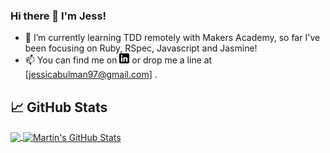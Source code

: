 ### Hi there 👋 I'm Jess!
- 🌱 I’m currently learning TDD remotely with Makers Academy, so far I've been focusing on Ruby, RSpec, Javascript and Jasmine!
- 📫 You can find me on [![LinkedIn][2.2]][2] or drop me a line at [jessicabulman97@gmail.com] .

## &#x1f4c8; GitHub Stats

<a href="https:https://github.com/Jessocxz98">
  <img align="center" src="https://github-readme-stats.vercel.app/api/top-langs/?username=Jessocxz98&hide=java,html,tex&title_color=ffffff&text_color=c9cacc&icon_color=2bbc8a&bg_color=1d1f21&langs_count=3" />
</a>
<a href="https://github.com/Jessocxz98">
  <img align="center" src="https://github-readme-stats.vercel.app/api?username=Jessocxz98&show_icons=true&line_height=27&count_private=true&title_color=ffffff&text_color=c9cacc&icon_color=2bbc8a&bg_color=1d1f21" alt="Martin's GitHub Stats" />
</a>

<!-- Icons -->

[1.2]: http://i.imgur.com/wWzX9uB.png (twitter icon without padding)
[2.2]: https://github.com/Jessocxz98/Jessocxz98/blob/main/linkedin-3-16.png (LinkedIn icon without padding)

<!-- Links to your social media accounts -->

[1]: https://twitter.com/jess_hacks
[2]: https://www.linkedin.com/in/jessica-bulman-0645b716b/

<!--
**Jessocxz98/Jessocxz98** is a ✨ _special_ ✨ repository because its `README.md` (this file) appears on your GitHub profile.

Here are some ideas to get you started:

- 🔭 I’m currently working on ...
- 👯 I’m looking to collaborate on ...
- 🤔 I’m looking for help with ...
- 💬 Ask me about ...
- 😄 Pronouns: ...
- ⚡ Fun fact: ...
-->
